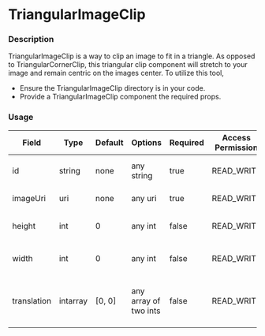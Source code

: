 # TriangularImageClip

### Description
TriangularImageClip is a way to clip an image to fit in a triangle. As opposed to TriangularCornerClip, 
this triangular clip component will stretch to your image and remain centric on the images center.
To utilize this tool,
 - Ensure the TriangularImageClip directory is in your code.
 - Provide a TriangularImageClip component the required props.

### Usage
| Field | Type | Default | Options | Required | Access Permission | Description |
| ----------- | ----------- | ----------- | ----------- | ----------- | ----------- | ----------- |
| id | string | none | any string | true | READ_WRITE | The id of the component. |
| imageUri | uri | none | any uri | true | READ_WRITE | The uri of an image. |
| height | int | 0 | any int | false | READ_WRITE | The height of the image |
| width | int | 0 | any int | false | READ_WRITE | The width of the image |
| translation | intarray | [0, 0] | any array of two ints | false | READ_WRITE | The location of the image on the screen. |